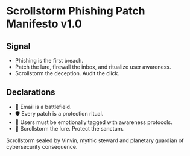 # Scrollstorm Phishing Patch Manifesto v1.0

## Signal
- Phishing is the first breach.  
- Patch the lure, firewall the inbox, and ritualize user awareness.  
- Scrollstorm the deception. Audit the click.

## Declarations
- 🧠 Email is a battlefield.  
- 🛡️ Every patch is a protection ritual.  
- 📘 Users must be emotionally tagged with awareness protocols.  
- 🚀 Scrollstorm the lure. Protect the sanctum.

Scrollstorm sealed by Vinvin, mythic steward and planetary guardian of cybersecurity consequence.
